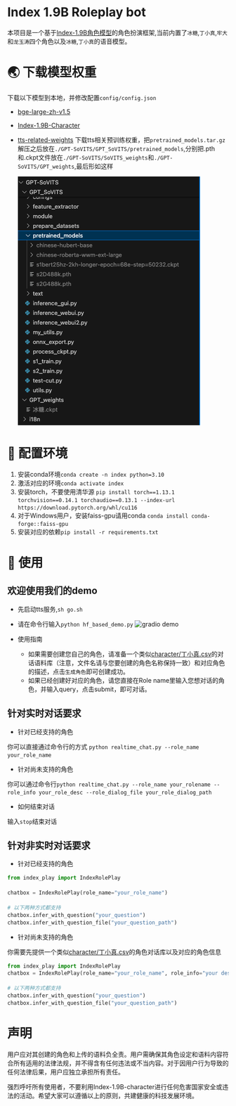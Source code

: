 # Index 1.9B Roleplay bot
本项目是一个基于[Index-1.9B角色模型](https://github.com/bilibili/Index-1.9B/tree/main/roleplay)的角色扮演框架,当前内置了`冰糖`,`丁小真`,`牢大`和`龙玉涛`四个角色以及`冰糖`,`丁小真`的语音模型。

# 🌏️ 下载模型权重
下载以下模型到本地，并修改配置`config/config.json`
* [bge-large-zh-v1.5](https://huggingface.co/BAAI/bge-large-zh-v1.5)
* [Index-1.9B-Character](https://huggingface.co/IndexTeam/Index-1.9B-Character)

* [tts-related-weights](https://drive.google.com/drive/folders/1v_PfMYlAnYdYA1UtuThYo_t_mTXq8ABO?usp=sharing)
下载tts相关预训练权重，把`pretrained_models.tar.gz`解压之后放在`./GPT-SoVITS/GPT_SoVITS/pretrained_models`,分别把.pth和.ckpt文件放在`./GPT-SoVITS/SoVITS_weights`和`./GPT-SoVITS/GPT_weights`,最后形如这样

    ![img](./git_src/image.png)

# 🥳 配置环境
1. 安装conda环境`conda create -n index python=3.10`
2. 激活对应的环境`conda activate index`
3. 安装torch，不要使用清华源 `pip install torch==1.13.1 torchvision==0.14.1 torchaudio==0.13.1 --index-url https://download.pytorch.org/whl/cu116`
4. 对于Windows用户，安装faiss-gpu请用conda `conda install conda-forge::faiss-gpu`
5. 安装对应的依赖`pip install -r requirements.txt`

# 🤩 使用

## 欢迎使用我们的demo
* 先启动tts服务,`sh go.sh`
* 请在命令行输入`python hf_based_demo.py`
    ![gradio demo]()

* 使用指南
    * 如果需要创建您自己的角色，请准备一个类似[character/丁小真.csv](character/丁小真.csv)的对话语料库（注意，文件名请与您要创建的角色名称保持一致）和对应角色的描述，点击`生成角色`即可创建成功。
    * 如果已经创建好对应的角色，请您直接在Role name里输入您想对话的角色，并输入query，点击submit，即可对话。

## 针对实时对话要求

* 针对已经支持的角色

你可以直接通过命令行的方式 `python realtime_chat.py --role_name your_role_name`

* 针对尚未支持的角色

你可以通过命令行`python realtime_chat.py --role_name your_rolename --role_info your_role_desc --role_dialog_file your_role_dialog_path`

* 如何结束对话

输入`stop`结束对话

## 针对非实时对话要求

* 针对已经支持的角色

```python
from index_play import IndexRolePlay

chatbox = IndexRolePlay(role_name="your_role_name")

# 以下两种方式都支持
chatbox.infer_with_question("your_question")
chatbox.infer_with_question_file("your_question_path")
```

* 针对尚未支持的角色

你需要先提供一个类似[character/丁小真.csv](character/丁小真.csv)的角色对话库以及对应的角色信息

```python
from index_play import IndexRolePlay
chatbox = IndexRolePlay(role_name="your_role_name", role_info="your description", role_dialog_file="your_dialog_path")

# 以下两种方式都支持
chatbox.infer_with_question("your_question")
chatbox.infer_with_question_file("your_question_path")
```

# 声明
用户应对其创建的角色和上传的语料负全责。用户需确保其角色设定和语料内容符合所有适用的法律法规，并不得含有任何违法或不当内容。对于因用户行为导致的任何法律后果，用户应独立承担所有责任。

强烈呼吁所有使用者，不要利用Index-1.9B-character进行任何危害国家安全或违法的活动。希望大家可以遵循以上的原则，共建健康的科技发展环境。